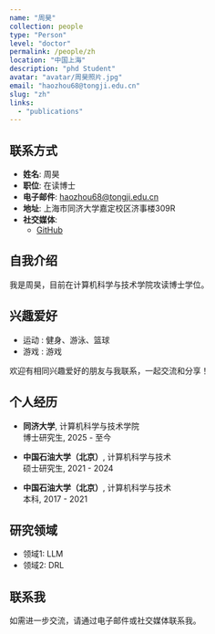 ```yaml
---
name: "周昊"
collection: people
type: "Person"
level: "doctor"
permalink: /people/zh
location: "中国上海"
description: "phd Student"
avatar: "avatar/周昊照片.jpg"
email: "haozhou68@tongji.edu.cn"
slug: "zh"
links:
  - "publications"
---
```


## 联系方式

- **姓名**: 周昊
- **职位**: 在读博士
- **电子邮件**: haozhou68@tongji.edu.cn
- **地址**: 上海市同济大学嘉定校区济事楼309R
- **社交媒体**:
    - [GitHub](https://github.com/zho68)


## 自我介绍

我是周昊，目前在计算机科学与技术学院攻读博士学位。

## 兴趣爱好

- 运动 : 健身、游泳、篮球
- 游戏 : 游戏


欢迎有相同兴趣爱好的朋友与我联系，一起交流和分享！

## 个人经历

- **同济大学**, 计算机科学与技术学院  
  博士研究生, 2025 - 至今

- **中国石油大学（北京）**, 计算机科学与技术  
  硕士研究生, 2021 - 2024

- **中国石油大学（北京）**, 计算机科学与技术  
  本科, 2017 - 2021

## 研究领域

- 领域1: LLM
- 领域2: DRL

## 联系我

如需进一步交流，请通过电子邮件或社交媒体联系我。
